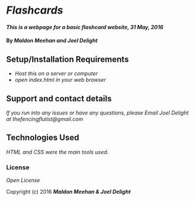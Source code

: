 # _Flashcards_

#### _This is a webpage for a basic flashcard website, 31 May, 2016_

#### By _**Maldon Meehan and Joel Delight**_


## Setup/Installation Requirements

* _Host this on a server or computer_
* _open index.html in your web browser_


## Support and contact details

_If you run into any issues or have any questions, please Email Joel Delight at thefencingflutist@gmail.com_

## Technologies Used

_HTML and CSS were the main tools used._

### License

*Open License*

Copyright (c) 2016 **_Maldon Meehan & Joel Delight_**
